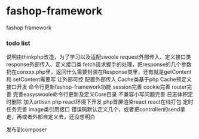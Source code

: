 # fashop-framework
fashop framework

### todo list
说明由thinkphp改造，为了学习以及适配swoole
request外部传入、定义接口类
response外部传入、定义接口类
fetch请求握手的处理，把response的几个参数扔在conxxx.php里，返回什么需要封装在Response类里，还有就是getContent 和 setContent需要写 让外部可控
配置外部传入
Cache类基于php Cache预定义接口开发
命令行更新fashop-framework功能
session完善
cookie完善
router完善
完善easyswoole命令行更新及定义Core目录 不兼容小写问题完善
日志体积定时删除
加入artisan
php react环境下开发
php首屏渲染react
react在线打包
定时任务完善
image类引用接口
错误码默认定义几个，或者把controller的send拿走，再或者外部自定义去，还没想明白

发布到composer


